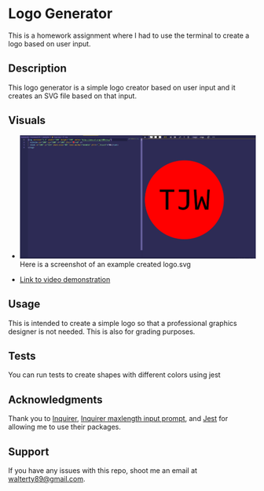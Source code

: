 # Logo Generator
This is a homework assignment where I had to use the terminal to create a logo based on user input.

## Description
This logo generator is a simple logo creator based on user input and it creates an SVG file based on that input. 

## Visuals 
* ![Here is a screenshot](./lib/images/screenshot.png) Here is a screenshot of an example created logo.svg

* [Link to video demonstration](xxxxx)

## Usage
This is intended to create a simple logo so that a professional graphics designer is not needed. This is also for grading purposes.

## Tests
You can run tests to create shapes with different colors using jest

## Acknowledgments
Thank you to [Inquirer](https://www.npmjs.com/package/inquirer), [Inquirer maxlength input prompt](https://www.npmjs.com/package/inquirer-maxlength-input-prompt), and [Jest](https://www.npmjs.com/package/jest) for allowing me to use their packages.

## Support
If you have any issues with this repo, shoot me an email at walterty89@gmail.com. 